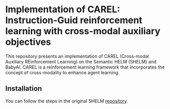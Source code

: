 # Implementation of CAREL: Instruction-Guid reinforcement learning with cross-modal auxiliary objectives

This repository presents an implementation of CAREL (Cross-modal Auxiliary REinforcement Learning) on the Semantic HELM (SHELM) and BabyAI. CAREL is a reinforcement learning framework that incorporates the concept of cross-modality to enhance agent learning.

## Installation

You can follow the steps in the original SHELM [repository](https://github.com/ml-jku/helm).
